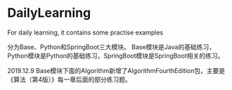 # DailyLearning
For daily learning, it contains some practise examples

分为Base、Python和SpringBoot三大模块。
Base模块是Java的基础练习，Python模块是Python的基础练习，SpringBoot模块是SpringBoot相关的练习。

2019.12.9
Base模块下面的Algorithm新增了AlgorithmFourthEdition包，主要是《算法（第4版）》每一章后面的部分练习题。
